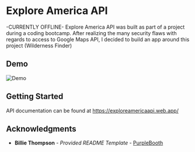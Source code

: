# Explore America API

-CURRENTLY OFFLINE-
Explore America API was built as part of a project during a coding bootcamp. After realizing the many security flaws with regards to access 
to Google Maps API, I decided to build an app around this project (Wilderness Finder)

## Demo

![Demo](https://github.com/bhunter87/ProjectPage/explore.gif)

## Getting Started

API documentation can be found at https://exploreamericaapi.web.app/

  
## Acknowledgments

  - **Billie Thompson** - *Provided README Template* -
    [PurpleBooth](https://github.com/PurpleBooth)

